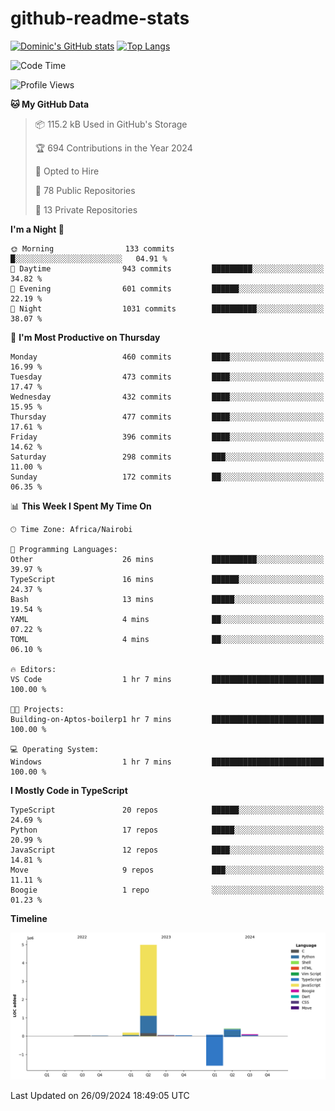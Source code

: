 # github-readme-stats
[![Dominic's GitHub stats](https://github-readme-stats.vercel.app/api?username=Domengo&show_icons=true)](https://github.com/anuraghazra/github-readme-stats)
[![Top Langs](https://github-readme-stats.vercel.app/api/top-langs/?username=Domengo&show_icons=true)](https://github.com/Domengo/github-readme-stats)

<!--START_SECTION:waka-->
![Code Time](http://img.shields.io/badge/Code%20Time-842%20hrs%2048%20mins-blue)

![Profile Views](http://img.shields.io/badge/Profile%20Views-0-blue)

**🐱 My GitHub Data** 

> 📦 115.2 kB Used in GitHub's Storage 
 > 
> 🏆 694 Contributions in the Year 2024
 > 
> 💼 Opted to Hire
 > 
> 📜 78 Public Repositories 
 > 
> 🔑 13 Private Repositories 
 > 
**I'm a Night 🦉** 

```text
🌞 Morning                133 commits         █░░░░░░░░░░░░░░░░░░░░░░░░   04.91 % 
🌆 Daytime                943 commits         █████████░░░░░░░░░░░░░░░░   34.82 % 
🌃 Evening                601 commits         ██████░░░░░░░░░░░░░░░░░░░   22.19 % 
🌙 Night                  1031 commits        ██████████░░░░░░░░░░░░░░░   38.07 % 
```
📅 **I'm Most Productive on Thursday** 

```text
Monday                   460 commits         ████░░░░░░░░░░░░░░░░░░░░░   16.99 % 
Tuesday                  473 commits         ████░░░░░░░░░░░░░░░░░░░░░   17.47 % 
Wednesday                432 commits         ████░░░░░░░░░░░░░░░░░░░░░   15.95 % 
Thursday                 477 commits         ████░░░░░░░░░░░░░░░░░░░░░   17.61 % 
Friday                   396 commits         ████░░░░░░░░░░░░░░░░░░░░░   14.62 % 
Saturday                 298 commits         ███░░░░░░░░░░░░░░░░░░░░░░   11.00 % 
Sunday                   172 commits         ██░░░░░░░░░░░░░░░░░░░░░░░   06.35 % 
```


📊 **This Week I Spent My Time On** 

```text
🕑︎ Time Zone: Africa/Nairobi

💬 Programming Languages: 
Other                    26 mins             ██████████░░░░░░░░░░░░░░░   39.97 % 
TypeScript               16 mins             ██████░░░░░░░░░░░░░░░░░░░   24.37 % 
Bash                     13 mins             █████░░░░░░░░░░░░░░░░░░░░   19.54 % 
YAML                     4 mins              ██░░░░░░░░░░░░░░░░░░░░░░░   07.22 % 
TOML                     4 mins              ██░░░░░░░░░░░░░░░░░░░░░░░   06.10 % 

🔥 Editors: 
VS Code                  1 hr 7 mins         █████████████████████████   100.00 % 

🐱‍💻 Projects: 
Building-on-Aptos-boilerp1 hr 7 mins         █████████████████████████   100.00 % 

💻 Operating System: 
Windows                  1 hr 7 mins         █████████████████████████   100.00 % 
```

**I Mostly Code in TypeScript** 

```text
TypeScript               20 repos            ██████░░░░░░░░░░░░░░░░░░░   24.69 % 
Python                   17 repos            █████░░░░░░░░░░░░░░░░░░░░   20.99 % 
JavaScript               12 repos            ████░░░░░░░░░░░░░░░░░░░░░   14.81 % 
Move                     9 repos             ███░░░░░░░░░░░░░░░░░░░░░░   11.11 % 
Boogie                   1 repo              ░░░░░░░░░░░░░░░░░░░░░░░░░   01.23 % 
```



**Timeline**

![Lines of Code chart](https://raw.githubusercontent.com/Domengo/Domengo/main/assets/bar_graph.png)


 Last Updated on 26/09/2024 18:49:05 UTC
<!--END_SECTION:waka-->


